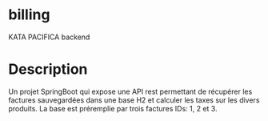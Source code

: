 # billing
KATA PACIFICA backend

# Description
Un projet SpringBoot qui expose une API rest permettant de récupérer les factures sauvegardées dans une base H2 et calculer les taxes sur les divers produits.
La base est préremplie par trois factures IDs: 1, 2 et 3.
